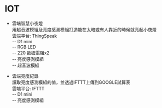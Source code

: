 # IOT

- 雲端智慧小夜燈  
用超音波模組及亮度感測模組打造能在太暗或有人靠近的時候就亮起小夜燈  
雲端平台: ThingSpeak  
-- D1 mini  
-- RGB LED  
-- 220 歐姆電阻x2  
-- 亮度感測模組  
-- 超音波模組  

- 雲端亮度紀錄  
讀取亮度感測模組的值，並透過IFTTT上傳到GOOGLE試算表  
雲端平台: IFTTT  
-- D1 mini  
-- 亮度感測模組  
